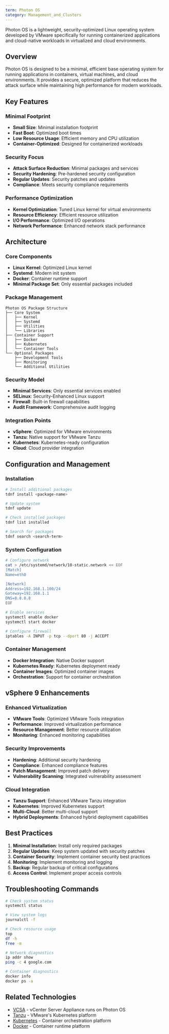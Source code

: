 ```yaml
---
term: Photon OS
category: Management_and_Clusters
---
```


Photon OS is a lightweight, security-optimized Linux operating system developed by VMware specifically for running containerized applications and cloud-native workloads in virtualized and cloud environments.

## Overview

Photon OS is designed to be a minimal, efficient base operating system for running applications in containers, virtual machines, and cloud environments. It provides a secure, optimized platform that reduces the attack surface while maintaining high performance for modern workloads.

## Key Features

### Minimal Footprint
- **Small Size**: Minimal installation footprint
- **Fast Boot**: Optimized boot times
- **Low Resource Usage**: Efficient memory and CPU utilization
- **Container-Optimized**: Designed for containerized workloads

### Security Focus
- **Attack Surface Reduction**: Minimal packages and services
- **Security Hardening**: Pre-hardened security configuration
- **Regular Updates**: Security patches and updates
- **Compliance**: Meets security compliance requirements

### Performance Optimization
- **Kernel Optimization**: Tuned Linux kernel for virtual environments
- **Resource Efficiency**: Efficient resource utilization
- **I/O Performance**: Optimized I/O operations
- **Network Performance**: Enhanced network stack performance

## Architecture

### Core Components
- **Linux Kernel**: Optimized Linux kernel
- **Systemd**: Modern init system
- **Docker**: Container runtime support
- **Minimal Package Set**: Only essential packages included

### Package Management
```
Photon OS Package Structure
├── Core System
│   ├── Kernel
│   ├── Systemd
│   ├── Utilities
│   └── Libraries
├── Container Support
│   ├── Docker
│   ├── Kubernetes
│   └── Container Tools
└── Optional Packages
    ├── Development Tools
    ├── Monitoring
    └── Additional Utilities
```

### Security Model
- **Minimal Services**: Only essential services enabled
- **SELinux**: Security-Enhanced Linux support
- **Firewall**: Built-in firewall capabilities
- **Audit Framework**: Comprehensive audit logging

### Integration Points
- **vSphere**: Optimized for VMware environments
- **Tanzu**: Native support for VMware Tanzu
- **Kubernetes**: Kubernetes-ready configuration
- **Cloud**: Cloud provider integration

## Configuration and Management

### Installation
```bash
# Install additional packages
tdnf install <package-name>

# Update system
tdnf update

# Check installed packages
tdnf list installed

# Search for packages
tdnf search <search-term>
```

### System Configuration
```bash
# Configure network
cat > /etc/systemd/network/10-static.network << EOF
[Match]
Name=eth0

[Network]
Address=192.168.1.100/24
Gateway=192.168.1.1
DNS=8.8.8.8
EOF

# Enable services
systemctl enable docker
systemctl start docker

# Configure firewall
iptables -A INPUT -p tcp --dport 80 -j ACCEPT
```

### Container Management
- **Docker Integration**: Native Docker support
- **Kubernetes Ready**: Kubernetes deployment ready
- **Container Images**: Optimized container images
- **Orchestration**: Support for container orchestration

## vSphere 9 Enhancements

### Enhanced Virtualization
- **VMware Tools**: Optimized VMware Tools integration
- **Performance**: Improved virtualization performance
- **Resource Management**: Better resource utilization
- **Monitoring**: Enhanced monitoring capabilities

### Security Improvements
- **Hardening**: Additional security hardening
- **Compliance**: Enhanced compliance features
- **Patch Management**: Improved patch delivery
- **Vulnerability Scanning**: Integrated vulnerability assessment

### Cloud Integration
- **Tanzu Support**: Enhanced VMware Tanzu integration
- **Kubernetes**: Improved Kubernetes support
- **Multi-Cloud**: Better multi-cloud support
- **Hybrid Deployments**: Enhanced hybrid deployment capabilities

## Best Practices

1. **Minimal Installation**: Install only required packages
2. **Regular Updates**: Keep system updated with security patches
3. **Container Security**: Implement container security best practices
4. **Monitoring**: Implement monitoring and logging
5. **Backup**: Regular backup of critical configurations
6. **Access Control**: Implement proper access controls

## Troubleshooting Commands

```bash
# Check system status
systemctl status

# View system logs
journalctl -f

# Check resource usage
top
df -h
free -m

# Network diagnostics
ip addr show
ping -c 4 google.com

# Container diagnostics
docker info
docker ps -a
```

## Related Technologies

- [VCSA](vcsa.md) - vCenter Server Appliance runs on Photon OS
- [Tanzu](tanzu.md) - VMware's Kubernetes platform
- [Kubernetes](kubernetes.md) - Container orchestration platform
- [Docker](docker.md) - Container runtime platform